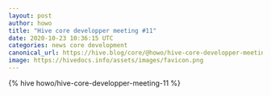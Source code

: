 ```yaml
---
layout: post
author: howo
title: "Hive core developper meeting #11"
date: 2020-10-23 10:36:15 UTC
categories: news core development
canonical_url: https://hive.blog/core/@howo/hive-core-developper-meeting-11
image: https://hivedocs.info/assets/images/favicon.png
---
```

{% hive howo/hive-core-developper-meeting-11 %}
